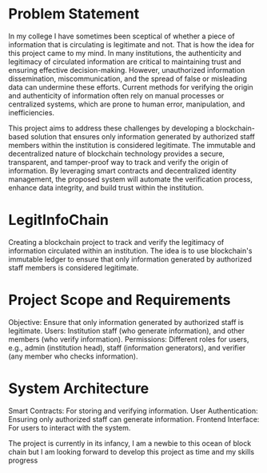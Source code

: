# Problem Statement
In my college I have sometimes been sceptical of whether a piece of information that is circulating is legitimate and not. That is how the idea for this project came to my mind.
In many institutions, the authenticity and legitimacy of circulated information are critical to maintaining trust and ensuring effective decision-making. However, unauthorized information dissemination, miscommunication, and the spread of false or misleading data can undermine these efforts. Current methods for verifying the origin and authenticity of information often rely on manual processes or centralized systems, which are prone to human error, manipulation, and inefficiencies.

This project aims to address these challenges by developing a blockchain-based solution that ensures only information generated by authorized staff members within the institution is considered legitimate. The immutable and decentralized nature of blockchain technology provides a secure, transparent, and tamper-proof way to track and verify the origin of information. By leveraging smart contracts and decentralized identity management, the proposed system will automate the verification process, enhance data integrity, and build trust within the institution.

# LegitInfoChain
Creating a blockchain project to track and verify the legitimacy of information circulated within an institution.
The idea is to use blockchain's immutable ledger to ensure that only information generated by authorized staff members is considered legitimate.

# Project Scope and Requirements
Objective: Ensure that only information generated by authorized staff is legitimate.
Users: Institution staff (who generate information), and other members (who verify information).
Permissions: Different roles for users, e.g., admin (institution head), staff (information generators), and verifier (any member who checks information).

# System Architecture
Smart Contracts: For storing and verifying information.
User Authentication: Ensuring only authorized staff can generate information.
Frontend Interface: For users to interact with the system.

The project is currently in its infancy, I am a newbie to this ocean of block chain but I am looking forward to develop this project as time and my skills progress
